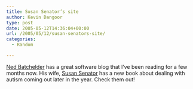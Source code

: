 ```yaml
---
title: Susan Senator’s site
author: Kevin Dangoor
type: post
date: 2005-05-12T14:36:04+00:00
url: /2005/05/12/susan-senators-site/
categories:
  - Random

---
```

[Ned Batchelder][1] has a great software blog that I&#8217;ve been reading for a few months now. His wife, [Susan Senator][2] has a new book about dealing with autism coming out later in the year. Check them out!

 [1]: http://www.nedbatchelder.com/
 [2]: http://www.susansenator.com